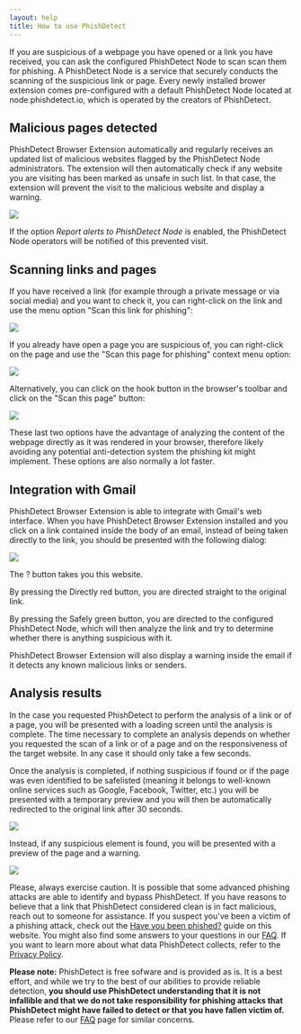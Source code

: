 ```yaml
---
layout: help
title: How to use PhishDetect
---
```


If you are suspicious of a webpage you have opened or a link you have received, you can ask the configured PhishDetect Node to scan scan them for phishing. A PhishDetect Node is a service that securely conducts the scanning of the suspicious link or page. Every newly installed brower extension comes pre-configured with a default PhishDetect Node located at node.phishdetect.io, which is operated by the creators of PhishDetect.

## Malicious pages detected

PhishDetect Browser Extension automatically and regularly receives an updated list of malicious websites flagged by the PhishDetect Node administrators. The extension will then automatically check if any website you are visiting has been marked as unsafe in such list. In that case, the extension will prevent the visit to the malicious website and display a warning.

<img src="blockpage.png" class="lg:w-3/5" />

If the option *Report alerts to PhishDetect Node* is enabled, the PhishDetect Node operators will be notified of this prevented visit.

## Scanning links and pages

If you have received a link (for example through a private message or via social media) and you want to check it, you can right-click on the link and use the menu option "Scan this link for phishing":

![](scan_link.png)

If you already have open a page you are suspicious of, you can right-click on the page and use the "Scan this page for phishing" context menu option:

![](scan_page.png)

Alternatively, you can click on the hook button in the browser's toolbar and click on the "Scan this page" button:

![](../how-to-install/popup.png)

These last two options have the advantage of analyzing the content of the webpage directly as it was rendered in your browser, therefore likely avoiding any potential anti-detection system the phishing kit might implement. These options are also normally a lot faster.

## Integration with Gmail

PhishDetect Browser Extension is able to integrate with Gmail's web interface. When you have PhishDetect Browser Extension installed and you click on a link contained inside the body of an email, instead of being taken directly to the link, you should be presented with the following dialog:

<img src="gmail.png" class="lg:w-3/5" />

The <span class="text-blue font-bold">?</span> button takes you this website.

By pressing the <span class="text-red font-bold">Directly</span> red button, you are directed straight to the original link.

By pressing the <span class="text-green font-bold">Safely</span> green button, you are directed to the configured PhishDetect Node, which will then analyze the link and try to determine whether there is anything suspicious with it.

PhishDetect Browser Extension will also display a warning inside the email if it detects any known malicious links or senders.

## Analysis results

In the case you requested PhishDetect to perform the analysis of a link or of a page, you will be presented with a loading screen until the analysis is complete. The time necessary to complete an analysis depends on whether you requested the scan of a link or of a page and on the responsiveness of the target website. In any case it should only take a few seconds.

Once the analysis is completed, if nothing suspicious if found or if the page was even identified to be safelisted (meaning it belongs to well-known online services such as Google, Facebook, Twitter, etc.) you will be presented with a temporary preview and you will then be automatically redirected to the original link after 30 seconds.

<img src="redirect.png" class="lg:w-3/5" />

Instead, if any suspicious element is found, you will be presented with a preview of the page and a warning.

<img src="warning.png" class="lg:w-3/5" />

Please, always exercise caution. It is possible that some advanced phishing attacks are able to identify and bypass PhishDetect. If you have reasons to believe that a link that PhishDetect considered clean is in fact malicious, reach out to someone for assistance. If you suspect you've been a victim of a phishing attack, check out the [Have you been phished?](/help/phished/) guide on this website. You might also find some answers to your questions in our [FAQ](/faq/). If you want to learn more about what data PhishDetect collects, refer to the [Privacy Policy](/help/privacy/).

<p class="bg-blue-lightest border-l-8 border-blue-lighter text-blue-darker p-4 rounded-lg"><b>Please note:</b> PhishDetect is free sofware and is provided as is. It is a best effort, and while we try to the best of our abilities to provide reliable detection, <b>you should use PhishDetect understanding that it is not infallible and that we do not take responsibility for phishing attacks that PhishDetect might have failed to detect or that you have fallen victim of.</b>
Please refer to our <a href="/faq/">FAQ</a> page for similar concerns.</p>
